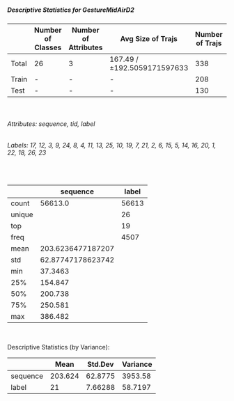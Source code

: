 ##### Descriptive Statistics for GestureMidAirD2


|       |   Number of Classes |   Number of Attributes |           Avg Size of Trajs |   Number of Trajs | Hold-out   |   Number of Points |   Longest Size |   Shortest Size |
|-------|---------------------|------------------------|-----------------------------|-------------------|------------|--------------------|----------------|-----------------|
| Total | 26                  | 3                      | 167.49 / ±192.5059171597633 | 338               | 100%       |              56613 |            360 |              80 |
| Train | -                   | -                      | -                           | 208               | 61.54%     |              34623 |            360 |              80 |
| Test  | -                   | -                      | -                           | 130               | 38.46%     |              21990 |            360 |              80 |

&nbsp;

###### Attributes: sequence, tid, label


###### Labels: 17, 12, 3, 9, 24, 8, 4, 11, 13, 25, 10, 19, 7, 21, 2, 6, 15, 5, 14, 16, 20, 1, 22, 18, 26, 23

&nbsp;

|        | sequence          | label   |
|--------|-------------------|---------|
| count  | 56613.0           | 56613   |
| unique |                   | 26      |
| top    |                   | 19      |
| freq   |                   | 4507    |
| mean   | 203.6236477187207 |         |
| std    | 62.87747178623742 |         |
| min    | 37.3463           |         |
| 25%    | 154.847           |         |
| 50%    | 200.738           |         |
| 75%    | 250.581           |         |
| max    | 386.482           |         |

&nbsp;

Descriptive Statistics (by Variance): 


|          |    Mean |   Std.Dev |   Variance |
|----------|---------|-----------|------------|
| sequence | 203.624 |  62.8775  |  3953.58   |
| label    |  21     |   7.66288 |    58.7197 |

&nbsp;

